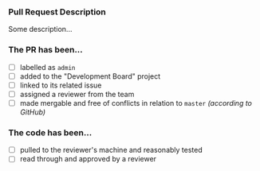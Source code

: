 ### Pull Request Description
<!-- Provide a brief description of what this PR does and how it can be tested below -->
Some description...

<!-- DO NOT delete the checklist below, make sure to complete each step after publishing the PR -->
### The PR has been...
- [ ] labelled as `admin`
- [ ] added to the "Development Board" project
- [ ] linked to its related issue
- [ ] assigned a reviewer from the team
- [ ] made mergable and free of conflicts in relation to `master` *(according to GitHub)*

### The code has been...
- [ ] pulled to the reviewer's machine and reasonably tested
- [ ] read through and approved by a reviewer

<!-- Any questions related to the PR should be added as comments below, tagging a specific team member -->
